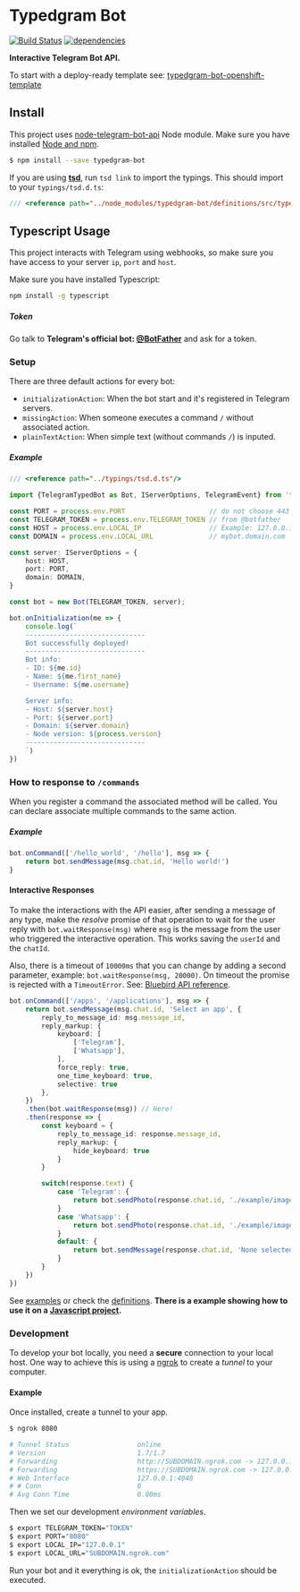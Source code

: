 # Typedgram Bot
[![Build Status](https://travis-ci.org/mrpatiwi/typedgram-bot.svg)](https://travis-ci.org/mrpatiwi/typedgram-bot) [![dependencies](https://david-dm.org/mrpatiwi/typedgram-bot.svg)](https://david-dm.org/mrpatiwi/typedgram-bot)

**Interactive Telegram Bot API.**

To start with a deploy-ready template see: [typedgram-bot-openshift-template](https://github.com/mrpatiwi/typedgram-bot-openshift-template)

## Install

This project uses [node-telegram-bot-api](https://github.com/yagop/node-telegram-bot-api) Node module. Make sure you have installed [Node and npm](https://nodejs.org/).

```sh
$ npm install --save typedgram-bot
```

If you are using **[tsd](https://github.com/DefinitelyTyped/tsd)**, run `tsd link` to import the typings. This should import to your `typings/tsd.d.ts`:

```ts
/// <reference path="../node_modules/typedgram-bot/definitions/src/typedgram-bot.d.ts" />
```

## Typescript Usage

This project interacts with Telegram using webhooks, so make sure you have access to your server `ip`, `port` and `host`.

Make sure you have installed Typescript:
```sh
npm install -g typescript
```

##### Token

Go talk to **Telegram's official bot: [@BotFather](https://telegram.me/botfather)** and ask for a token.

### Setup

There are three default actions for every bot:

* `initializationAction`: When the bot start and it's registered in Telegram servers.
* `missingAction`: When someone executes a command `/` without associated action.
* `plainTextAction`: When simple text (without commands `/`) is inputed.

##### Example

```ts
/// <reference path="../typings/tsd.d.ts"/>

import {TelegramTypedBot as Bot, IServerOptions, TelegramEvent} from 'typedgram-bot'

const PORT = process.env.PORT                     // do not choose 443
const TELEGRAM_TOKEN = process.env.TELEGRAM_TOKEN // from @botfather
const HOST = process.env.LOCAL_IP                 // Example: 127.0.0.1
const DOMAIN = process.env.LOCAL_URL              // mybot.domain.com

const server: IServerOptions = {
    host: HOST,
    port: PORT,
    domain: DOMAIN,
}

const bot = new Bot(TELEGRAM_TOKEN, server);

bot.onInitialization(me => {
    console.log(`
    ------------------------------
    Bot successfully deployed!
    ------------------------------
    Bot info:
    - ID: ${me.id}
    - Name: ${me.first_name}
    - Username: ${me.username}

    Server info:
    - Host: ${server.host}
    - Port: ${server.port}
    - Domain: ${server.domain}
    - Node version: ${process.version}
    ------------------------------
    `)
})
```

### How to response to  `/commands`

When you register a command the associated method will be called. You can declare associate multiple commands to the same action.

##### Example

```ts
bot.onCommand(['/hello_world', '/hello'], msg => {
    return bot.sendMessage(msg.chat.id, 'Hello world!')
}

```

#### Interactive Responses

To make the interactions with the API easier, after sending a message of any type, make the *resolve* promise of that operation to wait for the user reply with `bot.waitResponse(msg)` where `msg` is the message from the user who triggered the interactive operation. This works saving the `userId` and the `chatId`.

Also, there is a timeout of `10000ms` that you can change by adding a second parameter, example: `bot.waitResponse(msg, 20000)`. On timeout the promise is rejected with a `TimeoutError`. See: [Bluebird API reference](https://github.com/petkaantonov/bluebird/blob/master/API.md#timeoutint-ms--string-message---promise).

```ts
bot.onCommand(['/apps', '/applications'], msg => {
    return bot.sendMessage(msg.chat.id, 'Select an app', {
        reply_to_message_id: msg.message_id,
        reply_markup: {
            keyboard: [
                ['Telegram'],
                ['Whatsapp'],
            ],
            force_reply: true,
            one_time_keyboard: true,
            selective: true
        },
    })
    .then(bot.waitResponse(msg)) // Here!
    .then(response => {
        const keyboard = {
            reply_to_message_id: response.message_id,
            reply_markup: {
                hide_keyboard: true
            }
        }

        switch(response.text) {
            case 'Telegram': {
                return bot.sendPhoto(response.chat.id, './example/images/telegram.png', keyboard)
            }
            case 'Whatsapp': {
                return bot.sendPhoto(response.chat.id, './example/images/whatsapp.png', keyboard)
            }
            default: {
                return bot.sendMessage(response.chat.id, 'None selected', keyboard)
            }
        }
    })
})
```

See [examples](examples) or check the [definitions](definitions). **There is a example showing how to use it on a [Javascript project](examples/javascript.js).**

### Development

To develop your bot locally, you need a **secure** connection to your local host. One way to achieve this is using a [ngrok](https://ngrok.com/) to create a *tunnel* to your computer.

#### Example

Once installed, create a tunnel to your app.
```sh
$ ngrok 8080

# Tunnel Status                 online
# Version                       1.7/1.7
# Forwarding                    http://SUBDOMAIN.ngrok.com -> 127.0.0.1:8080
# Forwarding                    https://SUBDOMAIN.ngrok.com -> 127.0.0.1:8080
# Web Interface                 127.0.0.1:4040
# # Conn                        0
# Avg Conn Time                 0.00ms
```

Then we set our development *environment variables*.
```sh
$ export TELEGRAM_TOKEN="TOKEN"
$ export PORT="8080"
$ export LOCAL_IP="127.0.0.1"
$ export LOCAL_URL="SUBDOMAIN.ngrok.com"
```

Run your bot and it everything is ok, the `initializationAction` should be executed.
